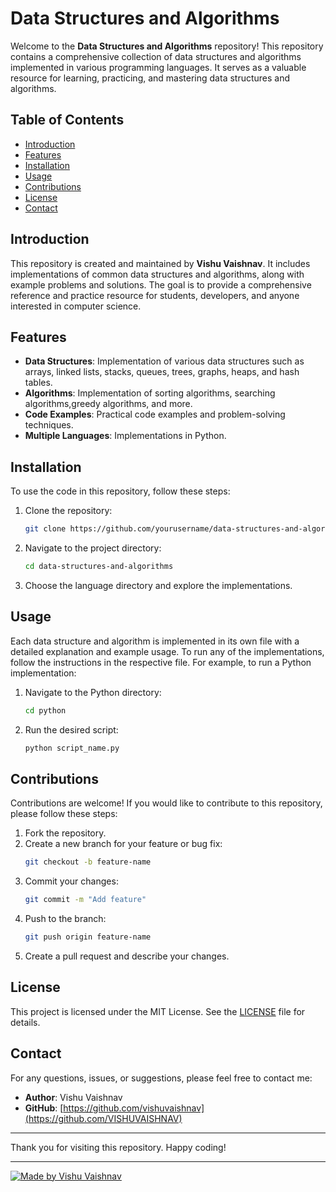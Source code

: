 # Data Structures and Algorithms

Welcome to the **Data Structures and Algorithms** repository! This repository contains a comprehensive collection of data structures and algorithms implemented in various programming languages. It serves as a valuable resource for learning, practicing, and mastering data structures and algorithms.

## Table of Contents

- [Introduction](#introduction)
- [Features](#features)
- [Installation](#installation)
- [Usage](#usage)
- [Contributions](#contributions)
- [License](#license)
- [Contact](#contact)

## Introduction

This repository is created and maintained by **Vishu Vaishnav**. It includes implementations of common data structures and algorithms, along with example problems and solutions. The goal is to provide a comprehensive reference and practice resource for students, developers, and anyone interested in computer science.

## Features

- **Data Structures**: Implementation of various data structures such as arrays, linked lists, stacks, queues, trees, graphs, heaps, and hash tables.
- **Algorithms**: Implementation of sorting algorithms, searching algorithms,greedy algorithms, and more.
- **Code Examples**: Practical code examples and problem-solving techniques.
- **Multiple Languages**: Implementations in Python.

## Installation

To use the code in this repository, follow these steps:

1. Clone the repository:
    ```bash
    git clone https://github.com/yourusername/data-structures-and-algorithms.git
    ```
2. Navigate to the project directory:
    ```bash
    cd data-structures-and-algorithms
    ```
3. Choose the language directory and explore the implementations.

## Usage

Each data structure and algorithm is implemented in its own file with a detailed explanation and example usage. To run any of the implementations, follow the instructions in the respective file. For example, to run a Python implementation:

1. Navigate to the Python directory:
    ```bash
    cd python
    ```
2. Run the desired script:
    ```bash
    python script_name.py
    ```

## Contributions

Contributions are welcome! If you would like to contribute to this repository, please follow these steps:

1. Fork the repository.
2. Create a new branch for your feature or bug fix:
    ```bash
    git checkout -b feature-name
    ```
3. Commit your changes:
    ```bash
    git commit -m "Add feature"
    ```
4. Push to the branch:
    ```bash
    git push origin feature-name
    ```
5. Create a pull request and describe your changes.

## License

This project is licensed under the MIT License. See the [LICENSE](LICENSE) file for details.

## Contact

For any questions, issues, or suggestions, please feel free to contact me:

- **Author**: Vishu Vaishnav
- **GitHub**: [https://github.com/vishuvaishnav](https://github.com/VISHUVAISHNAV)

---

Thank you for visiting this repository. Happy coding!

---

[![Made by Vishu Vaishnav](https://img.shields.io/badge/Made%20by-Vishu%20Vaishnav-blue?style=flat-square)](https://github.com/vishuvaishnav)
